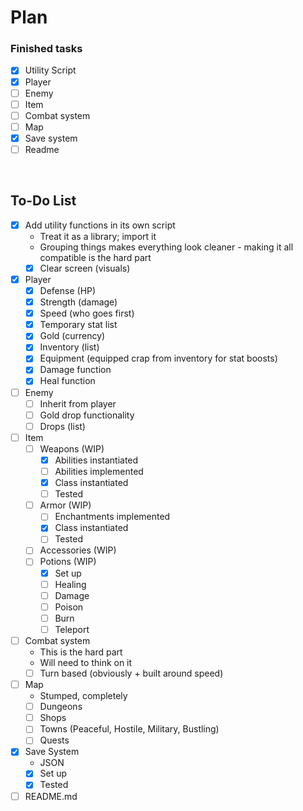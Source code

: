# Plan

### Finished tasks

- [x] Utility Script
- [x] Player
- [ ] Enemy
- [ ] Item
- [ ] Combat system
- [ ] Map
- [x] Save system
- [ ] Readme

<br/>

## To-Do List

- [x] Add utility functions in its own script
	- Treat it as a library; import it
	- Grouping things makes everything look cleaner - making it all compatible is the hard part
	- [x] Clear screen (visuals)
- [x] Player
	- [x] Defense (HP)
	- [x] Strength (damage)
	- [x] Speed (who goes first)
	- [x] Temporary stat list
	- [x] Gold (currency)
	- [x] Inventory (list)
	- [x] Equipment (equipped crap from inventory for stat boosts)
	- [x] Damage function
	- [x] Heal function
- [ ] Enemy
	- [ ] Inherit from player
	- [ ] Gold drop functionality
	- [ ] Drops (list)
- [ ] Item
	- [ ] Weapons (WIP)
		- [x] Abilities instantiated
		- [ ] Abilities implemented
		- [x] Class instantiated
		- [ ] Tested
	- [ ] Armor (WIP)
		- [ ] Enchantments implemented
		- [x] Class instantiated
		- [ ] Tested
	- [ ] Accessories (WIP)
	- [ ] Potions (WIP)
		- [x] Set up
		- [ ] Healing
		- [ ] Damage
		- [ ] Poison
		- [ ] Burn
		- [ ] Teleport
- [ ] Combat system
	- This is the hard part
	- Will need to think on it
	- [ ] Turn based (obviously + built around speed)
- [ ] Map
	- Stumped, completely
	- [ ] Dungeons
	- [ ] Shops
	- [ ] Towns (Peaceful, Hostile, Military, Bustling)
	- [ ] Quests
- [x] Save System
	- JSON
	- [x] Set up
	- [x] Tested
- [ ] README.md
